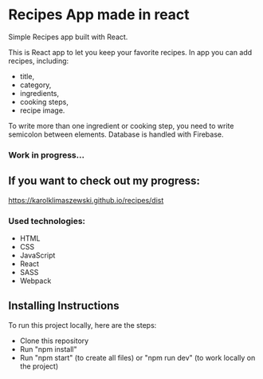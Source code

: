 # Recipes App made in react

Simple Recipes app built with React.

This is React app to let you keep your favorite recipes. 
In app you can add recipes, including:
- title,
- category,
- ingredients,
- cooking steps,
- recipe image.

To write more than one ingredient or cooking step, you need to write semicolon between elements.
Database is handled with Firebase.


### Work in progress...

## If you want to check out my progress:
https://karolklimaszewski.github.io/recipes/dist

### Used technologies:
- HTML
- CSS
- JavaScript
- React
- SASS
- Webpack

## Installing Instructions

To run this project locally, here are the steps:

- Clone this repository
- Run "npm install"
- Run "npm start" (to create all files) or "npm run dev" (to work locally on the project)
